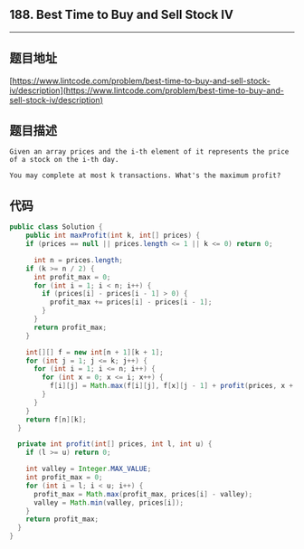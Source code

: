 ## 188. Best Time to Buy and Sell Stock IV

----
## 题目地址

[https://www.lintcode.com/problem/best-time-to-buy-and-sell-stock-iv/description](https://www.lintcode.com/problem/best-time-to-buy-and-sell-stock-iv/description)

## 题目描述

```text
Given an array prices and the i-th element of it represents the price of a stock on the i-th day.

You may complete at most k transactions. What's the maximum profit?
```

## 代码

```java
public class Solution {
    public int maxProfit(int k, int[] prices) {
    if (prices == null || prices.length <= 1 || k <= 0) return 0;

      int n = prices.length;
    if (k >= n / 2) {
      int profit_max = 0;
      for (int i = 1; i < n; i++) {
        if (prices[i] - prices[i - 1] > 0) {
          profit_max += prices[i] - prices[i - 1];
        }
      }
      return profit_max;
    }

    int[][] f = new int[n + 1][k + 1];
    for (int j = 1; j <= k; j++) {
      for (int i = 1; i <= n; i++) {
        for (int x = 0; x <= i; x++) {
          f[i][j] = Math.max(f[i][j], f[x][j - 1] + profit(prices, x + 1, i));
        }
      }
    }
    return f[n][k];
  }

  private int profit(int[] prices, int l, int u) {
    if (l >= u) return 0;

    int valley = Integer.MAX_VALUE;
    int profit_max = 0;
    for (int i = l; i < u; i++) {
      profit_max = Math.max(profit_max, prices[i] - valley);
      valley = Math.min(valley, prices[i]);
    }
    return profit_max;
  }
}
```

